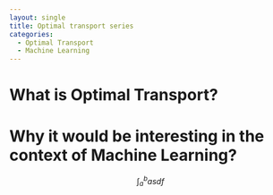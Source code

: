 ```yaml
---
layout: single 
title: Optimal transport series 
categories:
  - Optimal Transport 
  - Machine Learning 
---
```

What is Optimal Transport? 
====


Why it would be interesting in the context of Machine Learning? 
=== 




$$\int_a^b asdf$$